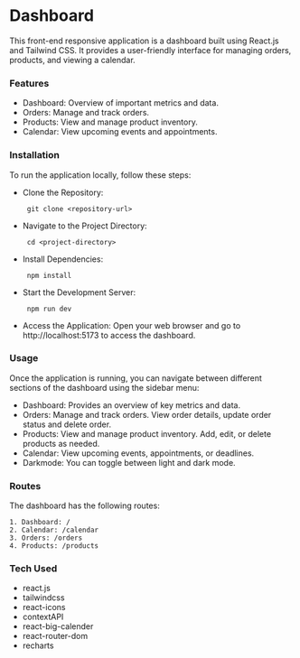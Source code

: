 
# Dashboard
This front-end responsive application is a dashboard built using React.js and Tailwind CSS. It provides a user-friendly interface for managing orders, products, and viewing a calendar.

### Features
- Dashboard: Overview of important metrics and data.
- Orders: Manage and track orders.
- Products: View and manage product inventory.
- Calendar: View upcoming events and appointments.

### Installation
To run the application locally, follow these steps:

- Clone the Repository:

    ` 
    git clone <repository-url>
    `
    
- Navigate to the Project Directory:

    ` 
    cd <project-directory>
    `
    
- Install Dependencies:

    ` 
    npm install
    `

- Start the Development Server:

    ` 
    npm run dev
    `

- Access the Application:
    Open your web browser and go to http://localhost:5173 to access the dashboard.

### Usage
Once the application is running, you can navigate between different sections of the dashboard using the sidebar menu:

- Dashboard: Provides an overview of key metrics and data.
- Orders: Manage and track orders. View order details, update order status and delete order.
- Products: View and manage product inventory. Add, edit, or delete products as needed.
- Calendar: View upcoming events, appointments, or deadlines.
- Darkmode: You can toggle between light and dark mode.

### Routes
The dashboard has the following routes:

    1. Dashboard: /
    2. Calendar: /calendar
    3. Orders: /orders
    4. Products: /products

### Tech Used
- react.js
- tailwindcss
- react-icons
- contextAPI
- react-big-calender
- react-router-dom
- recharts